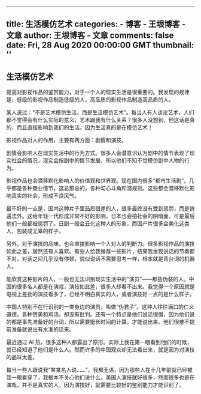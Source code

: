 
---
title: 生活模仿艺术
categories: 
    - 博客
    - 王垠博客 - 文章
author: 王垠博客 - 文章
comments: false
date: Fri, 28 Aug 2020 00:00:00 GMT
thumbnail: ''
---

<div>   
<h2>生活模仿艺术</h2>
            <p>提高对影视作品的鉴赏能力，对于一个人的现实生活是很重要的。我发现的规律是，低级的影视作品制造低级的人，高品质的影视作品制造高品质的人。</p>

<p>某人说过：“不是艺术模仿生活，而是生活模仿艺术”。每当人有人谈论艺术，人们都不觉得会有什么实际的意义，艺术跟我有什么关系？很多人没想到，他这话是真的，而且直接影响到我们的生活。因为生活真的是在模仿艺术！</p>

<p>影视作品对人的作用，主要有两方面：剧情和演技。</p>

<p>剧情会影响人在现实生活中的行为方式。很多人会潜意识认为剧中的情节表现了现实社会的情况，现实会按剧中的情节发展，所以他们不知不觉模仿剧中人物的行为。</p>

<p>影视作品也会潜移默化影响人的价值观和世界观。现在国内很多“都市生活剧”，几乎都是各种商业情节，这总那总的，各种勾心斗角和潜规则。这些都会潜移默化影响真实的社会，形成不良风气。</p>

<p>最不好的一点是，国内这种片子里品质很差的人，很多最终没有受到惩罚，而是逍遥法外。这给年轻一代形成非常不好的影响。日本也会拍社会的阴暗面，可是最后他们一般都被惩罚了。日剧一般会丑化这种人的形象，而国产片很多会美化这类人，包装成无辜的样子。</p>

<p>另外，对于演技的品味，也会直接影响一个人对人的判断力。很多影视作品的演技如此之差，居然还有人喜欢。有些人给我推荐一些影片，结果我发现说话的节奏都不对。对话之间几乎没有停顿，貌似说话不需要思考一样，根本就是背台词的机器人。</p>

<p>能欣赏这种影片的人，一般也无法识别现实生活中的“演员”——那些伪装的人。中国的很多名人都是在演戏，演技如此差，很多人却看不出来。我觉得一个原因就是电视上差劲的演技看多了，已经不明白真实的人，或者演技好一点的是什么样子。</p>

<p>中国人特别不在行识别的一类身边的演员，叫做“伪君子”。这种人往往满口的仁义道德，各种赞美和鸡汤，却没有批判。还有一个特点是他们说话很慢，因为他们说的都是事先准备好的台词，所以需要挺长时间的计算，才能说出来。他们很难不提前准备就说出有水准的话来。</p>

<p>最近通过 AI 热，很多这种人都露出了原形。实际上我在第一眼看到他们的时候，就已经知道了他们是什么人。然而许多的中国观众却无法看出来，就是因为对演技的品味太差。</p>

<p>每当一些人跟说我“某某名人说……”，我都无语，因为那些人在十几年前就已经被我一眼看穿了，我根本不关心他们说什么。美国人演技就好很多，然而很多也是在演戏，并不是真实的人。因为演技好，就需要比较好的鉴别能力才能识别了。</p>

          
</div>
            